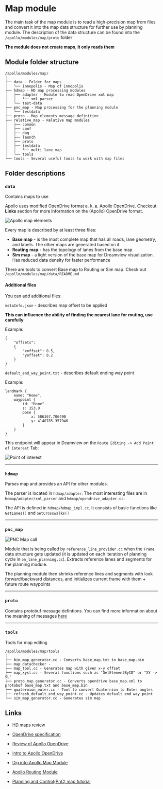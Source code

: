 # Map module

The main task of the map module is to read a high-precision map from files and convert it into the map data structure for further use by planning module. The description of the data structure can be found into the `/apollo/modules/map/proto` folder

**The module does not create maps, it only reads them**

## Module folder structure

```
/apollo/modules/map/
│ 
├── data - Folder for maps
│   └── innopolis - Map of Innopolis
├── hdmap - HD map processing modules
│   ├── adapter - Module to read OpenDrive xml map
│   │   └── xml_parser
│   └── test-data
├── pnc_map - Map processing for the planning module
│   └── testdata
├── proto - Map elements message definition
├── relative_map - Relative map modules
│   ├── common
│   ├── conf
│   ├── dag
│   ├── launch
│   ├── proto
│   ├── testdata
│   │   └── multi_lane_map
│   └── tools
└── tools - Several useful tools to work with map files
```

## Folder descriptions

### `data`

Contains maps to use

Apollo uses modified OpenDrive format a. k. a. Apollo OpenDrive. Checkout **Links** section for more information on the (Apollo) OpenDrive format.

![Apollo map elements](./images/elements_apollo_map.png)

Every map is described by at least three files:

- **Base map** - is the most complete map that has all roads, lane geometry, and labels. The other maps are generated based on it
- **Routing map** - has the topology of lanes from the base map
- **Sim map** - a light version of the base map for Dreamview visualization. Has reduced data density for faster performance

There are tools to convert Base map to Routing or Sim map. Check out `/apollo/modules/map/data/README.md`

#### Additional files

You can add additional files:

`metaInfo.json` - describes map offset to be applied

**This can influence the ability of finding the nearest lane for routing, use carefully**

Example:

```
{
    "offsets": 
    {
        "xoffset": 0.5,
        "yoffset": 0.2
    }
}
```

`default_end_way_point.txt` - describes default ending way point

Example:

```
landmark {
    name: "Home",
    waypoint {
        id: "Home"
        s: 153.0
        pose {
            x: 586367.706490
            y: 4140785.357946
        }
    }
}
```

This endpoint will appear in Deamview on the `Route Editing -> Add Point of Interest` Tab:

![Point of interest](./images/point_of_interest.png)

_ _ _ _ _


### `hdmap`

Parses map and provides an API for other modules.

The parser is located in `hdmap/adapter`. The most interesting files are in `hdmap/adapter/xml_parser` and `hdmap/opendrive_adapter.cc`. 

The API is defined in `hdmap/hdmap_impl.cc`. It consists of basic functions like `GetLanes()` and `GetCrosswalks()`


_ _ _ _ _



### `pnc_map`

![PNC Map call](./images/pnc_map_call.png)

Module that is being called by `reference_line_provider.cc` when the `Frame` data structure gets updated (it is updated on each iteration of planning cycle in `on_lane_planning.cc`). Extracts reference lanes and segments for the planning module.

The planning module then shrinks reference lines and segments with look forward/backward distances, and initializes current frame with them + future route waypoints



_ _ _ _ _


### `proto`

Contains protobuf message defintions. You can find more information about the meaning of messages [here](https://github.com/daohu527/Dig-into-Apollo/tree/master/modules/map#%E5%9C%B0%E5%9B%BE%E4%BF%A1%E6%81%AF%E5%A4%B4)

_ _ _ _ _


### `tools`

Tools for map editing

```
/apollo/modules/map/tools
│ 
├── bin_map_generator.cc - Converts base_map.txt to base_map.bin
├── map_datachecker - 
├── map_tool.cc - Generates map with given x-y offset
├── map_xysl.cc - Several functions such as "GetElementByID" or "XY -> SL"
├── proto_map_generator.cc - Converts opendrive base_map.xml to protobuf base_map.txt and base_map.bin
├── quaternion_euler.cc - Tool to convert Quaternion to Euler angles
├── refresh_default_end_way_point.cc - Updates default end way point
└── sim_map_generator.cc - Generates sim map
```

## Links

- [HD maps review](https://auro.ai/blog/2020/03/using-open-source-frameworks-in-autonomous-vehicle-development-part-2/)

- [OpenDrive specification](https://www.asam.net/standards/detail/opendrive/)

- [Review of Apollo OpenDrive](http://road2ai.info/2018/08/11/Apollo_02/)

- [Intro to Apollo OpenDrive](https://blog.yongcong.wang/2019/10/14/autonomous/Introduce-to-Autodrive-HD-Map-Format-OpenDRIVE-and-Apollo-OpenDRIVE/)

- [Dig into Apollo Map Module](https://github.com/daohu527/Dig-into-Apollo/tree/master/modules/map)

- [Apollo Routing Module](https://paul.pub/apollo-routing/)

- [Planning and Control(PnC) map tutorial](https://github.com/YannZyl/Apollo-Note/blob/master/docs/planning/pnc_map.md)